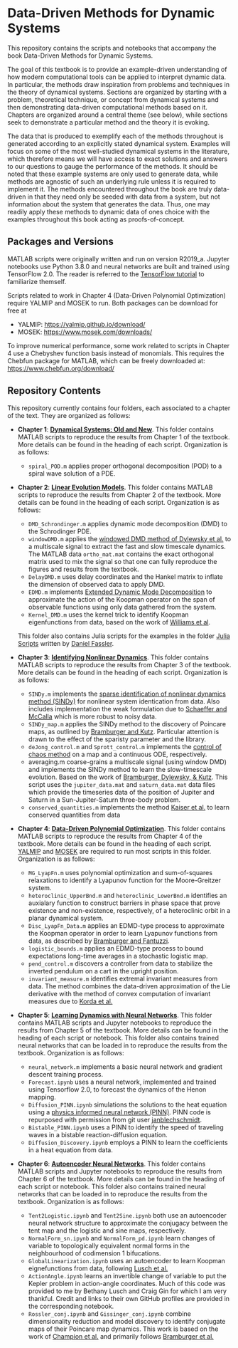# Data-Driven Methods for Dynamic Systems

This repository contains the scripts and notebooks that accompany the book Data-Driven Methods for Dynamic Systems. 

The goal of this textbook is to provide an example-driven understanding of how modern computational tools can be applied to interpret dynamic data. In particular, the methods draw inspiration from problems and techniques in the theory of dynamical systems. Sections are organized by starting with a problem, theoretical technique, or concept from dynamical systems and then demonstrating data-driven computational methods based on it. Chapters are organized around a central theme (see below), while sections seek to demonstrate a particular method and the theory it is evoking.

The data that is produced to exemplify each of the methods throughout is generated according to an explicitly stated dynamical system. Examples will focus on some of the most well-studied dynamical systems in the literature, which therefore means we will have access to exact solutions and answers to our questions to gauge the performance of the methods. It should be noted that these example systems are only used to generate data, while methods are agnostic of such an underlying rule unless it is required to implement it. The methods encountered throughout the book are truly data-driven in that they need only be seeded with data from a system, but not information about the system that generates the data. Thus, one may readily apply these methods to dynamic data of ones choice with the examples throughout this book acting as proofs-of-concept. 

## **Packages and Versions**

MATLAB scripts were originally written and run on version R2019_a. Jupyter notebooks use Python 3.8.0 and neural networks are built and trained using TensorFlow 2.0. The reader is referred to the [TensorFlow tutorial](https://github.com/instillai/TensorFlow-Course) to familiarize themself. 

Scripts related to work in Chapter 4 (Data-Driven Polynomial Optimization) require YALMIP and MOSEK to run. Both packages can be download for free at 
- YALMIP: https://yalmip.github.io/download/
- MOSEK: https://www.mosek.com/downloads/

To improve numerical performance, some work related to scripts in Chapter 4 use a Chebyshev function basis instead of monomials. This requires the Chebfun package for MATLAB, which can be freely downloaded at: https://www.chebfun.org/download/

## **Repository Contents**
This repository currently contains four folders, each associated to a chapter of the text. They are organized as follows:

- **Chapter 1**: [**Dynamical Systems: Old and New**](https://github.com/jbramburger/DataDrivenDynSyst/tree/main/Dynamical%20Systems%20Old%20and%20New). This folder contains MATLAB scripts to reproduce the results from Chapter 1 of the textbook. More details can be found in the heading of each script. Organization is as follows:
    - `spiral_POD.m` applies proper orthogonal decomposition (POD) to a spiral wave solution of a PDE.

- **Chapter 2**: [**Linear Evolution Models**](https://github.com/jbramburger/DataDrivenDynSyst/tree/main/Linear%20Evolution%20Models). This folder contains MATLAB scripts to reproduce the results from Chapter 2 of the textbook. More details can be found in the heading of each script. Organization is as follows:
    - `DMD_Schrondinger.m` applies dynamic mode decomposition (DMD) to the Schrodinger PDE.
    - `windowDMD.m` applies the [windowed DMD method of Dylewsky et al.](https://journals.aps.org/pre/abstract/10.1103/PhysRevE.99.063311) to a multiscale signal to extract the fast and slow timescale dynamics. The MATLAB data `ortho_mat.mat` contains the exact orthogonal matrix used to mix the signal so that one can fully reproduce the figures and results from the textbook.
    - `DelayDMD.m` uses delay coordinates and the Hankel matrix to inflate the dimension of observed data to apply DMD.
    - `EDMD.m` implements [Extended Dynamic Mode Decomposition](https://link.springer.com/article/10.1007/s00332-015-9258-5) to approximate the action of the Koopman operator on the span of observable functions using only data gathered from the system.
    - `Kernel_DMD.m` uses the kernel trick to identify Koopman eigenfunctions from data, based on the work of [Williams et al](https://www.aimsciences.org/article/doi/10.3934/jcd.2015005).

    This folder also contains Julia scripts for the examples in the folder [Julia Scripts](https://github.com/jbramburger/DataDrivenDynSyst/tree/main/Linear%20Evolution%20Models/Julia%20Scripts) written by [Daniel Fassler](https://github.com/Falsorr). 

- **Chapter 3**: [**Identifying Nonlinear Dynamics**](https://github.com/jbramburger/DataDrivenDynSyst/tree/main/Identifying%20Nonlinear%20Dynamics). This folder contains MATLAB scripts to reproduce the results from Chapter 3 of the textbook. More details can be found in the heading of each script. Organization is as follows:
    - `SINDy.m` implements the [sparse identification of nonlinear dynamics method (SINDy)](https://www.pnas.org/doi/10.1073/pnas.1517384113) for nonlinear system identication from data. Also includes implementation the weak formulation due to [Schaeffer and McCalla](https://pubmed.ncbi.nlm.nih.gov/28950639/) which is more robust to noisy data.
    - `SINDy_map.m` applies the SINDy method to the discovery of Poincare maps, as outlined by [Bramburger and Kutz](https://www.sciencedirect.com/science/article/pii/S0167278919305470). Particular attention is drawn to the effect of the sparisty parameter and the library.
    - `deJong_control.m` and `Sprott_control.m` implements the [control of chaos method](https://journals.aps.org/prl/abstract/10.1103/PhysRevLett.64.1196) on a map and a continuous ODE, respectively. 
    - averaging.m coarse-grains a multiscale signal (using window DMD) and implements the SINDy method to learn the slow-timescale evolution. Based on the work of [Bramburger, Dylewsky, & Kutz](https://journals.aps.org/pre/abstract/10.1103/PhysRevE.102.022204). This script uses the `jupiter_data.mat` and `saturn_data.mat` data files which provide the timeseries data of the position of Jupiter and Saturn in a Sun-Jupiter-Saturn three-body problem.
    - `conserved_quantities.m` implements the method [Kaiser et al.](http://eurika-kaiser.com/downloads/KaKuBr2018cdc.pdf) to learn conserved quantities from data 

- **Chapter 4**: [**Data-Driven Polynomial Optimization**](https://github.com/jbramburger/DataDrivenDynSyst/tree/main/Data-Driven%20Polynomial%20Optimization). This folder contains MATLAB scripts to reproduce the results from Chapter 4 of the textbook. More details can be found in the heading of each script. [YALMIP](https://yalmip.github.io/download/) and [MOSEK](https://www.mosek.com/downloads/) are required to run most scripts in this folder. Organization is as follows:
    - `MG_LyapFn.m` uses polynomial optimization and sum-of-squares relaxations to identify a Lyapunov function for the Moore-Greitzer system.
    - `heteroclinic_UpperBnd.m` and `heteroclinic_LowerBnd.m` identifies an auxialary function to construct barriers in phase space that prove existence and non-existence, respectively, of a heteroclinic orbit in a planar dynamical system.
    - `Disc_LyapFn_Data.m` applies an EDMD-type process to approximate the Koopman operator in order to learn Lyapunov functions from data, as described by [Bramburger and Fantuzzi](https://arxiv.org/abs/2303.01483).
    - `logistic_bounds.m` applies an EDMD-type process to bound expectations long-time averages in a stochastic logistic map.
    - `pend_control.m` discovers a controller from data to stabilize the inverted pendulum on a cart in the upright position. 
    - `invariant_measure.m` identifies extremal invariant measures from data. The method combines the data-driven approximation of the Lie derivative with the method of convex computation of invariant measures due to [Korda et al.](https://arxiv.org/abs/1807.08956)

- **Chapter 5**: [**Learning Dynamics with Neural Networks**](https://github.com/jbramburger/DataDrivenDynSyst/tree/main/Learning%20Dynamics%20with%20Neural%20Networks). This folder contains MATLAB scripts and Jupyter notebooks to reproduce the results from Chapter 5 of the textbook. More details can be found in the heading of each script or notebook. This folder also contains trained neural networks that can be loaded in to reproduce the results from the textbook. Organization is as follows:
    - `neural_network.m` implements a basic neural network and gradient descent training process.
    - `Forecast.ipynb` uses a neural network, implemented and trained using Tensorflow 2.0, to forecast the dynamics of the Henon mapping.
    - `Diffusion_PINN.ipynb` simulations the solutions to the heat equation using a [physics informed neural network (PINN)](https://www.sciencedirect.com/science/article/pii/S0021999118307125). PINN code is repurposed with permission from git user [janblechschmidt](https://github.com/janblechschmidt/PDEsByNNs).
    - `Bistable_PINN.ipynb` uses a PINN to identify the speed of traveling waves in a bistable reaction-diffusion equation.
    - `Diffusion_Discovery.ipynb` employs a PINN to learn the coefficients in a heat equation from data. 

- **Chapter 6**: [**Autoencoder Neural Networks**](https://github.com/jbramburger/DataDrivenDynSyst/tree/main/Autoencoder%20Neural%20Networks). This folder contains MATLAB scripts and Jupyter notebooks to reproduce the results from Chapter 6 of the textbook. More details can be found in the heading of each script or notebook. This folder also contains trained neural networks that can be loaded in to reproduce the results from the textbook. Organization is as follows:
    - `Tent2Logistic.ipynb` and `Tent2Sine.ipynb` both use an autoencoder neural network structure to approximate the conjugacy between the tent map and the logistic and sine maps, respectively.
    - `NormalForm_sn.ipynb` and `NormalForm_pd.ipynb` learn changes of variable to topologically equivalent normal forms in the neighbourhood of codimension 1 bifucations.
    - `GlobalLinearization.ipynb` uses an autoencoder to learn Koopman eignefunctions from data, following [Lusch et al.](https://www.nature.com/articles/s41467-018-07210-0)
    - `ActionAngle.ipynb` learns an invertible change of variable to put the Kepler problem in action-angle coordinates. Much of this code was provided to me by Bethany Lusch and Craig Gin for which I am very thankful. Credit and links to their own GitHub profiles are provided in the corresponding notebook.
    - `Rossler_conj.ipynb` and `Gissinger_conj.ipynb` combine dimensionality reduction and model discovery to identify conjugate maps of their Poincare map dynamics. This work is based on the work of [Champion et al.](https://www.pnas.org/doi/abs/10.1073/pnas.1906995116) and primarily follows [Bramburger et al.](https://www.sciencedirect.com/science/article/pii/S0167278921001652)
